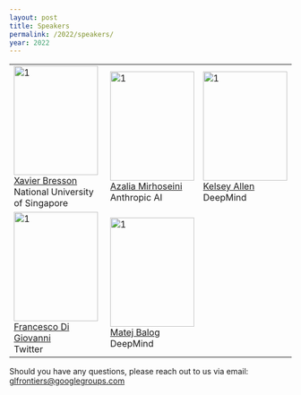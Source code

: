 ```yaml
---
layout: post
title: Speakers
permalink: /2022/speakers/
year: 2022
---
```


<table>
  <tr>
    <td> 
      <img src="/images/people/Xavier.jpg?raw=true"  alt="1" width = 150px height = 195px ><br />
      <a href="https://graphdeeplearning.github.io/authors/xavier-bresson/">Xavier Bresson</a><br />
      National University of Singapore
    </td>
    <td> 
      <img src="/images/people/Azalia.jpg?raw=true"  alt="1" width = 150px height = 195px ><br />
      <a href="http://azaliamirhoseini.com/">Azalia Mirhoseini</a><br />
      Anthropic AI
    </td>
    <td> 
      <img src="/images/people/KelseyAllen.jpg?raw=true"  alt="1" width = 150px height = 195px ><br />
      <a href="https://k-r-allen.github.io/">Kelsey Allen</a><br />
      DeepMind
    </td>
  </tr> 
  <tr>
    <td> 
      <img src="/images/people/Francesco.jpg?raw=true"  alt="1" width = 150px height = 195px ><br />
      <a href="https://francescodgv.github.io/">Francesco Di Giovanni</a><br />
      Twitter
    </td>
    <td> 
      <img src="/images/people/MatejBalog.jpg?raw=true"  alt="1" width = 150px height = 195px ><br />
      <a href="http://matejbalog.eu/">Matej Balog</a><br />
      DeepMind
    </td>
  </tr> 
</table>


Should you have any questions, please reach out to us via email:<br>
[glfrontiers@googlegroups.com](mailto:glfrontiers@googlegroups.com)